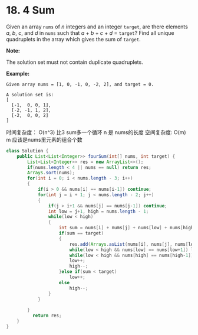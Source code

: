 # 18. 4 Sum



Given an array `nums` of _n_ integers and an integer `target`, are there elements _a_, _b_, _c_, and _d_ in `nums` such that _a_ + _b_ + _c_ + _d_ = `target`? Find all unique quadruplets in the array which gives the sum of `target`.

**Note:**

The solution set must not contain duplicate quadruplets.

**Example:**

```text
Given array nums = [1, 0, -1, 0, -2, 2], and target = 0.

A solution set is:
[
  [-1,  0, 0, 1],
  [-2, -1, 1, 2],
  [-2,  0, 0, 2]
]
```

时间复杂度： O\(n^3\) 比3 sum多一个循环 n 是 nums的长度 空间复杂度: O\(m\) m 应该是nums里元素的组合个数

```java
class Solution {
    public List<List<Integer>> fourSum(int[] nums, int target) {
        List<List<Integer>> res = new ArrayList<>();
        if(nums.length < 4 || nums == null) return res;
        Arrays.sort(nums);
        for(int i = 0; i < nums.length - 3; i++)
        {
            if(i > 0 && nums[i] == nums[i-1]) continue;
            for(int j = i + 1; j < nums.length - 2; j++)
            {
                if(j > i+1 && nums[j] == nums[j-1]) continue;
                int low = j+1, high = nums.length - 1;
                while(low < high)
                {
                    int sum = nums[i] + nums[j] + nums[low] + nums[high];
                    if(sum == target)
                    {
                        res.add(Arrays.asList(nums[i], nums[j], nums[low], nums[high]));
                        while(low < high && nums[low] == nums[low+1]) low++;
                        while(low < high && nums[high] == nums[high-1])high--;
                        low++;
                        high--;
                    }else if(sum < target)
                        low++;
                    else 
                        high--;
                }
            }
          
        }
          return res;
    }
}
```



